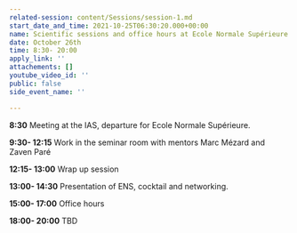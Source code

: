 ```yaml
---
related-session: content/Sessions/session-1.md
start_date_and_time: 2021-10-25T06:30:20.000+00:00
name: Scientific sessions and office hours at Ecole Normale Supérieure
date: October 26th
time: 8:30- 20:00
apply_link: ''
attachements: []
youtube_video_id: ''
public: false
side_event_name: ''

---
```

**8:30** Meeting at the IAS, departure for Ecole Normale Supérieure.

**9:30- 12:15** Work in the seminar room with mentors Marc Mézard and Zaven Paré

**12:15- 13:00** Wrap up session

**13:00- 14:30** Presentation of ENS, cocktail and networking.

**15:00- 17:00** Office hours

**18:00- 20:00** TBD